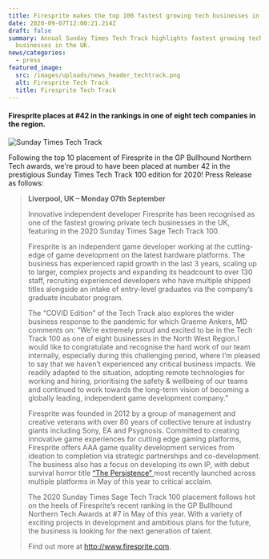 ```yaml
---
title: Firesprite makes the top 100 fastest growing tech businesses in the UK
date: 2020-09-07T12:00:21.214Z
draft: false
summary: Annual Sunday Times Tech Track highlights fastest growing technology
  businesses in the UK.
news/categories:
  - press
featured_image:
  src: /images/uploads/news_header_techtrack.png
  alt: Firesprite Tech Track
  title: Firesprite Tech Track
---
```

#### Firesprite places at #42 in the rankings in one of eight tech companies in the region.

![Sunday Times Tech Track](/images/uploads/news_mainbody_techtrack100.jpg "Sunday Times Tech Track")

Following the top 10 placement of Firesprite in the GP Bullhound Northern Tech awards, we're proud to have been placed at number 42 in the prestigious Sunday Times Tech Track 100 edition for 2020! Press Release as follows:

> **Liverpool, UK – Monday 07th September** 
>
> Innovative independent developer Firesprite has been recognised as one of the fastest growing private tech businesses in the UK, featuring in the 2020 Sunday Times Sage Tech Track 100.
>
> Firesprite is an independent game developer working at the cutting-edge of game development on the latest hardware platforms. The business has experienced rapid growth in the last 3 years, scaling up to larger, complex projects and expanding its headcount to over 130 staff, recruiting experienced developers who have multiple shipped titles alongside an intake of entry-level graduates via the company’s graduate incubator program.
>
> The “COVID Edition” of the Tech Track also explores the wider business response to the pandemic for which Graeme Ankers, MD comments on: “We’re extremely proud and excited to be in the Tech Track 100 as one of eight businesses in the North West Region.I would like to congratulate and recognise the hard work of our team internally, especially during this challenging period, where I’m pleased to say that we haven’t experienced any critical business impacts. We readily adapted to the situation, adopting remote technologies for working and hiring, prioritising the safety & wellbeing of our teams and continued to work towards the long-term vision of becoming a globally leading, independent game development company.”
>
> Firesprite was founded in 2012 by a group of management and creative veterans with over 80 years of collective tenure at industry giants including Sony, EA and Psygnosis. Committed to creating innovative game experiences for cutting edge gaming platforms, Firesprite offers AAA game quality development services from ideation to completion via strategic partnerships and co-development. The business also has a focus on developing its own IP, with debut survival horror title [“The Persistence” ](https://www.firesprite.com/games/the-persistence/)most recently launched across multiple platforms in May of this year to critical acclaim.
>
> The 2020 Sunday Times Sage Tech Track 100 placement follows hot on the heels of Firesprite’s recent ranking in the GP Bullhound Northern Tech Awards at #7 in May of this year. With a variety of exciting projects in development and ambitious plans for the future, the business is looking for the next generation of talent. 
>
> Find out more at <http://www.firesprite.com>.